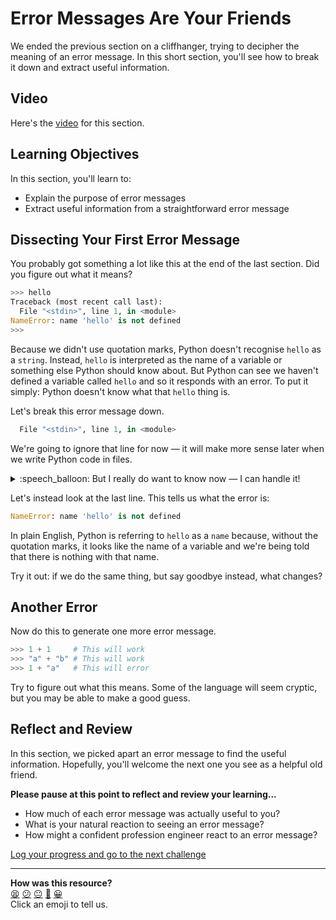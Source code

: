 # Error Messages Are Your Friends

We ended the previous section on a cliffhanger, trying to decipher the meaning
of an error message. In this short section, you'll see how to break it down and
extract useful information.

## Video

Here's the [video](<!-- OMITTED -->) for this section.
## Learning Objectives

In this section, you'll learn to:

* Explain the purpose of error messages
* Extract useful information from a straightforward error message

## Dissecting Your First Error Message

You probably got something a lot like this at the end of the last section. Did
you figure out what it means?

```python
>>> hello
Traceback (most recent call last):
  File "<stdin>", line 1, in <module>
NameError: name 'hello' is not defined
>>> 
```

Because we didn't use quotation marks, Python doesn't recognise `hello` as a
`string`. Instead, `hello` is interpreted as the name of a variable or something
else Python should know about. But Python can see we haven't defined a variable
called `hello` and so it responds with an error. To put it simply: Python
doesn't know what that `hello` thing is.

Let's break this error message down.

```python
  File "<stdin>", line 1, in <module>
```

We're going to ignore that line for now — it will make more sense later when we
write Python code in files.

<details>
  <summary>:speech_balloon: But I really do want to know now — I can handle it!</summary>

  <hr>
  
  OK — if you insist!

  This line is telling us the location that the error occurred.
  
  It's telling us that the `File` is `<stdin>`. `<stdin>` is a special imaginary
  file used to describe something called 'standard input'. 'standard input'
  means whatever you're typing into the terminal. 

  `line 1` is referring to the first line of the code we typed in. There's only
  one line that we typed in, so it has to be the first.

  `in <module>` is telling us about the location of the code causing the error
  in the structure of the program. In this case, it says `<module>` which refers
  to the overall 'main area' of the program.

  If that's not clear — it's OK. It's not important just yet.

  <hr>
</details>

Let's instead look at the last line. This tells us what the error is:

```python
NameError: name 'hello' is not defined
```

In plain English, Python is referring to `hello` as a `name` because, without
the quotation marks, it looks like the name of a variable and we're being told
that there is nothing with that name.

Try it out: if we do the same thing, but say goodbye instead, what changes?

## Another Error

Now do this to generate one more error message.

```python
>>> 1 + 1     # This will work
>>> "a" + "b" # This will work
>>> 1 + "a"   # This will error
```

Try to figure out what this means. Some of the language will seem cryptic, but
you may be able to make a good guess.

## Reflect and Review

In this section, we picked apart an error message to find the useful
information. Hopefully, you'll welcome the next one you see as a helpful old
friend.

**Please pause at this point to reflect and review your learning...**

* How much of each error message was actually useful to you?
* What is your natural reaction to seeing an error message?
* How might a confident profession engineer react to an error message?


[Log your progress and go to the next challenge](https://makers-event-logger.herokuapp.com/?event=02_error_messages.md&repository=makersacademy%2Fpython_foundations&redirect=chapter1%2F03_functions.md)

<!-- BEGIN GENERATED SECTION DO NOT EDIT -->

---

**How was this resource?**  
[😫](https://airtable.com/shrUJ3t7KLMqVRFKR?prefill_Repository=makersacademy%2Fpython_foundations&prefill_File=chapter1%2F02_error_messages.md&prefill_Sentiment=😫) [😕](https://airtable.com/shrUJ3t7KLMqVRFKR?prefill_Repository=makersacademy%2Fpython_foundations&prefill_File=chapter1%2F02_error_messages.md&prefill_Sentiment=😕) [😐](https://airtable.com/shrUJ3t7KLMqVRFKR?prefill_Repository=makersacademy%2Fpython_foundations&prefill_File=chapter1%2F02_error_messages.md&prefill_Sentiment=😐) [🙂](https://airtable.com/shrUJ3t7KLMqVRFKR?prefill_Repository=makersacademy%2Fpython_foundations&prefill_File=chapter1%2F02_error_messages.md&prefill_Sentiment=🙂) [😀](https://airtable.com/shrUJ3t7KLMqVRFKR?prefill_Repository=makersacademy%2Fpython_foundations&prefill_File=chapter1%2F02_error_messages.md&prefill_Sentiment=😀)  
Click an emoji to tell us.

<!-- END GENERATED SECTION DO NOT EDIT -->
